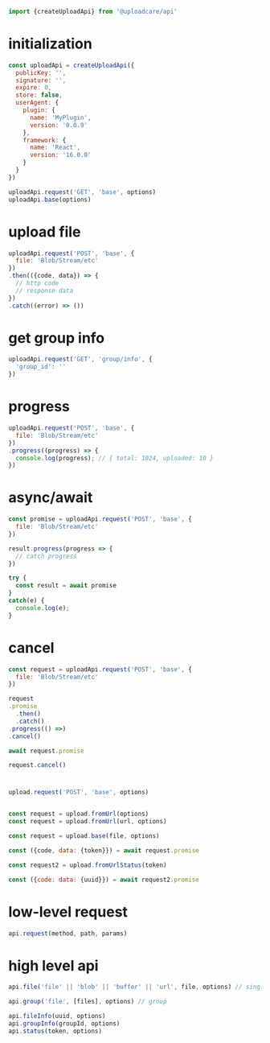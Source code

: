 ```javascript
import {createUploadApi} from '@uploadcare/api'
```

# initialization

```javascript
const uploadApi = createUploadApi({
  publicKey: '',
  signature: '',
  expire: 0,
  store: false,
  userAgent: {
    plugin: {
      name: 'MyPlugin',
      version: '0.0.9'
    },
    framework: {
      name: 'React',
      version: '16.0.0'
    }
  }
})

uploadApi.request('GET', 'base', options)
uploadApi.base(options)
```

# upload file

```javascript
uploadApi.request('POST', 'base', {
  file: 'Blob/Stream/etc'
})
.then(({code, data}) => {
  // http code
  // response data
})
.catch((error) => ())
```

# get group info

```javascript
uploadApi.request('GET', 'group/info', {
  'group_id': ''
})
```

# progress

```javascript
uploadApi.request('POST', 'base', {
  file: 'Blob/Stream/etc'
})
.progress((progress) => {
  console.log(progress); // { total: 1024, uploaded: 10 }
})
```

# async/await

```javascript
const promise = uploadApi.request('POST', 'base', {
  file: 'Blob/Stream/etc'
})

result.progress(progress => {
  // catch progress
})

try {
  const result = await promise
}
catch(e) {
  console.log(e);
}
```

# cancel

```javascript
const request = uploadApi.request('POST', 'base', {
  file: 'Blob/Stream/etc'
})

request
.promise
  .then()
  .catch()
.progress(() =>)
.cancel()

await request.promise

request.cancel()
```

#

```javascript
upload.request('POST', 'base', options)


const request = upload.fromUrl(options)
const request = upload.fromUrl(url, options)

const request = upload.base(file, options)

const ({code, data: {token}}) = await request.promise

const request2 = upload.fromUrlStatus(token)

const ({code: data: {uuid}}) = await request2.promise
```

# low-level request

```javascript
api.request(method, path, params)
```

# high level api

```javascript
api.file('file' || 'blob' || 'buffer' || 'url', file, options) // single

api.group('file', [files], options) // group

api.fileInfo(uuid, options)
api.groupInfo(groupId, options)
api.status(token, options)
```

